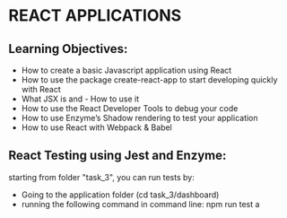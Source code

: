 # REACT APPLICATIONS

## Learning Objectives:
 - How to create a basic Javascript application using React
 - How to use the package create-react-app to start developing quickly with React
 - What JSX is and  - How to use it
 - How to use the React Developer Tools to debug your code
 - How to use Enzyme’s Shadow rendering to test your application
 - How to use React with Webpack & Babel

## React Testing using Jest and Enzyme:
starting from folder "task_3", you can run tests by:
 - Going to the application folder (cd task_3/dashboard)
 - running the following command in command line: npm run test a
